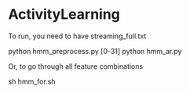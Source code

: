 # ActivityLearning
To run, you need to have streaming_full.txt

python hmm_preprocess.py [0-31]
python hmm_ar.py

Or, to go through all feature combinations

sh hmm_for.sh
